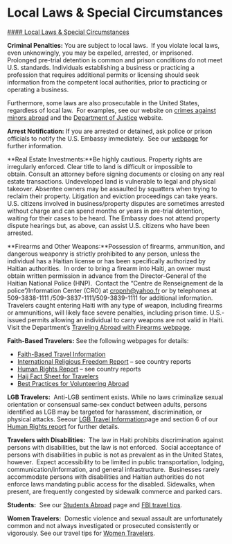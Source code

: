 # Local Laws & Special Circumstances

[#### Local Laws & Special Circumstances](javascript:void(0); "Local Laws & Special Circumstances")

**Criminal Penalties:** You are subject to local laws.  If you violate local laws, even unknowingly, you may be expelled, arrested, or imprisoned.  Prolonged pre-trial detention is common and prison conditions do not meet U.S. standards. Individuals establishing a business or practicing a profession that requires additional permits or licensing should seek information from the competent local authorities, prior to practicing or operating a business.

Furthermore, some laws are also prosecutable in the United States, regardless of local law.  For examples, see our website on [crimes against minors abroad](http://travel.state.gov/content/passports/en/emergencies/arrest/criminalpenalties.html) and the [Department of Justice](http://www.justice.gov/usam/criminal-resource-manual-1617-extraterritorial-criminal-jurisdiction-18-usc-112-878-970-1116) website.

**Arrest Notification:** If you are arrested or detained, ask police or prison officials to notify the U.S. Embassy immediately.  See our [webpage](http://travel.state.gov/content/passports/english/emergencies/arrest.html) for further information.

**Real Estate Investments:**Be highly cautious. Property rights are irregularly enforced. Clear title to land is difficult or impossible to obtain. Consult an attorney before signing documents or closing on any real estate transactions. Undeveloped land is vulnerable to legal and physical takeover. Absentee owners may be assaulted by squatters when trying to reclaim their property. Litigation and eviction proceedings can take years. U.S. citizens involved in business/property disputes are sometimes arrested without charge and can spend months or years in pre-trial detention, waiting for their cases to be heard. The Embassy does not attend property dispute hearings but, as above, can assist U.S. citizens who have been arrested.

**Firearms and Other Weapons:**Possession of firearms, ammunition, and dangerous weaponry is strictly prohibited to any person, unless the individual has a Haitian license or has been specifically authorized by Haitian authorities.  In order to bring a firearm into Haiti, an owner must obtain written permission in advance from the Director-General of the Haitian National Police (HNP).  Contact the “Centre de Renseignement de la police”/Information Center (CRO) at [cropnh@yahoo.fr](mailto:cropnh@yahoo.fr) or by telephones at 509-3838-1111 /509-3837-1111/509-3839-1111 for additional information.  Travelers caught entering Haiti with any type of weapon, including firearms or ammunitions, will likely face severe penalties, including prison time. U.S.-issued permits allowing an individual to carry weapons are not valid in Haiti.  Visit the Department’s [Traveling Abroad with Firearms webpage](https://travel.state.gov/content/travel/en/international-travel/before-you-go/travelers-with-special-considerations/traveling-abroad-with-firearms.html).

**Faith-Based Travelers:** See the following webpages for details:

* [Faith-Based Travel Information](https://travel.state.gov/content/passports/en/go/faith-based-travel.html)
* [International Religious Freedom Report](http://www.state.gov/j/drl/irf/rpt/index.htm) – see country reports
* [Human Rights Report](http://www.state.gov/j/drl/rls/hrrpt/) – see country reports
* [Hajj Fact Sheet for Travelers](http://travel.state.gov/content/passports/en/go/Hajj.html)
* [Best Practices for Volunteering Abroad](https://travel.state.gov/content/passports/en/go/volunteer.html)

**LGB Travelers:**  Anti-LGB sentiment exists. While no laws criminalize sexual orientation or consensual same-sex conduct between adults, persons identified as LGB may be targeted for harassment, discrimination, or physical attacks. Seeour [LGB Travel Information](http://travel.state.gov/content/passports/english/go/lgbt.html)page and section 6 of our [Human Rights report](http://www.state.gov/j/drl/rls/hrrpt/) for further details.

**Travelers with Disabilities:**  The law in Haiti prohibits discrimination against persons with disabilities, but the law is not enforced.  Social acceptance of persons with disabilities in public is not as prevalent as in the United States, however.  Expect accessibility to be limited in public transportation, lodging, communication/information, and general infrastructure.  Businesses rarely accommodate persons with disabilities and Haitian authorities do not enforce laws mandating public access for the disabled. Sidewalks, when present, are frequently congested by sidewalk commerce and parked cars.

**Students:**  See our [Students Abroad](http://travel.state.gov/content/studentsabroad/en.html) page and [FBI travel tips](https://ucr.fbi.gov/investigate/counterintelligence/student-brochure).

**Women Travelers:**  Domestic violence and sexual assault are unfortunately common and not always investigated or prosecuted consistently or vigorously. See our travel tips for [Women Travelers](http://travel.state.gov/content/passports/english/go/Women.html).